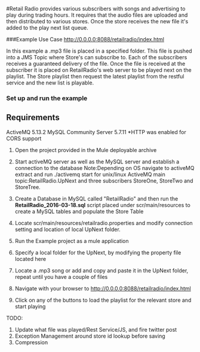 #Retail Radio provides various subscribers with songs and advertising to play during trading hours.
It requires that the audio files are uploaded and then distributed to various stores.
Once the store receives the new file it's added to the play next list queue.

###Example Use Case 
http://0.0.0.0:8088/retailradio/index.html

In this example a .mp3 file is placed in a specified folder.
This file is pushed into a JMS Topic where Store's can subscribe to.
Each of the subscribers receives a guaranteed delivery of the file.
Once the file is received at the subscriber it is placed on RetailRadio's web server to be played next on the playlist.
The Store playlist then request the latest playlist from the restful service and the new list is playable.





### Set up and run the example

## Requirements
ActiveMQ 5.13.2
MySQL Community Server 5.7.11
*HTTP was enabled for CORS support


1. Open the project provided in the Mule deployable archive

2. Start activeMQ server as well as the MySQL server and establish a connection to the database
Note:Depending on OS navigate to activeMQ extract and run ./activemq start for unix/linux
ActiveMQ main topic:RetailRadio.UpNext and three subscribers StoreOne, StoreTwo and StoreTree.

3. Create a Database in MySQL called "RetailRadio" and then run the **RetailRadio_2016-03-18.sql** script placed under scr/main/resources to create a MySQL tables and populate the Store Table

4. Locate scr/main/resources/retailradio.properties and modify connection setting and location of local UpNext folder. 

5. Run the Example project as a mule application

6. Specify a local folder for the UpNext, by modifying the property file located here

7. Locate a .mp3 song or add and copy and paste it in the UpNext folder, repeat until you have a couple of files

8. Navigate with your browser to http://0.0.0.0:8088/retailradio/index.html

9. Click on any of the buttons to load the playlist for the relevant store and start playing

TODO:
1. Update what file was played/Rest Service/JS, and fire twitter post
2. Exception Management around store id lookup before saving
3. Compression




